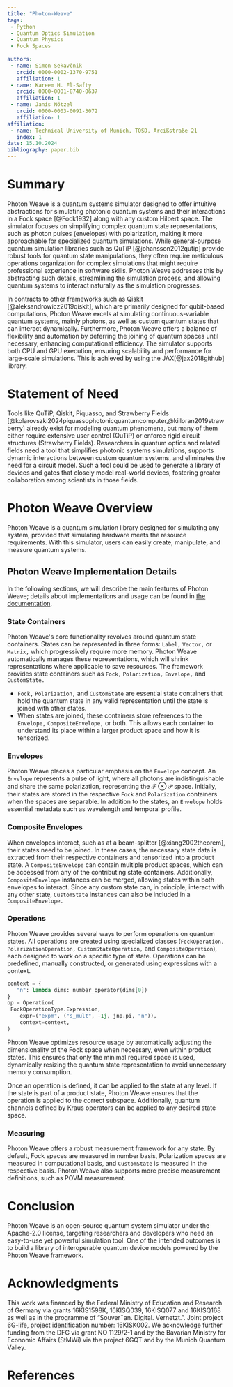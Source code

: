 ```yaml
---
title: "Photon-Weave"
tags:
 - Python
 - Quantum Optics Simulation
 - Quantum Physics
 - Fock Spaces
  
authors:
 - name: Simon Sekavčnik
   orcid: 0000-0002-1370-9751
   affiliation: 1
 - name: Kareem H. El-Safty
   orcid: 0000-0001-8740-0637
   affiliation: 1
 - name: Janis Nötzel
   orcid: 0000-0003-0091-3072
   affiliation: 1
affiliation:
 - name: Technical University of Munich, TQSD, Arcißstraße 21
   index: 1
date: 15.10.2024
bibliography: paper.bib
---
```

# Summary
Photon Weave is a quantum systems simulator designed to offer intuitive abstractions for simulating photonic quantum systems and their interactions in a Fock space [@Fock1932] along with any custom Hilbert space. The simulator focuses on simplifying complex quantum state representations, such as photon pulses (envelopes) with polarization, making it more approachable for specialized quantum simulations. While general-purpose quantum simulation libraries such as QuTiP [@johansson2012qutip] provide robust tools for quantum state manipulations, they often require meticulous operations organization for complex simulations that might require professional experience in software skills. Photon Weave addresses this by abstracting such details, streamlining the simulation process, and allowing quantum systems to interact naturally as the simulation progresses.

In contracts to other frameworks such as Qiskit [@aleksandrowicz2019qiskit], which are primarily designed for qubit-based computations, Photon Weave excels at simulating continuous-variable quantum systems, mainly photons, as well as custom quantum states that can interact dynamically. Furthermore, Photon Weave offers a balance of flexibility and automation by deferring the joining of quantum spaces until necessary, enhancing computational efficiency. The simulator supports both CPU and GPU execution, ensuring scalability and performance for large-scale simulations. This is achieved by using the JAX[@jax2018github] library.

# Statement of Need
Tools like QuTiP, Qiskit, Piquasso, and Strawberry Fields [@kolarovszki2024piquassophotonicquantumcomputer,@killoran2019strawberry] already exist for modeling quantum phenomena, but many of them either require extensive user control (QuTiP) or enforce rigid circuit structures (Strawberry Fields). Researchers in quantum optics and related fields need a tool that simplifies photonic systems simulations, supports dynamic interactions between custom quantum systems, and eliminates the need for a circuit model. Such a tool could be used to generate a library of devices and gates that closely model real-world devices, fostering greater collaboration among scientists in those fields.

# Photon Weave Overview
Photon Weave is a quantum simulation library designed for simulating any system, provided that simulating hardware meets the resource requirements. With this simulator, users can easily create, manipulate, and measure quantum systems.

## Photon Weave Implementation Details
In the following sections, we will describe the main features of Photon Weave; details about implementations and usage can be found in [the documentation](https://photon-weave.readthedocs.io).

### State Containers
Photon Weave's core functionality revolves around quantum state containers. States can be represented in three forms: `Label,` `Vector,` or `Matrix,` which progressively require more memory. Photon Weave automatically manages these representations, which will shrink representations where applicable to save resources. The framework provides state containers such as `Fock,` `Polarization,` `Envelope,` and `CustomState.`
- `Fock,` `Polarization,` and `CustomState` are essential state containers that hold the quantum state in any valid representation until the state is joined with other states.
- When states are joined, these containers store references to the `Envelope,` `CompositeEnvelope,` or both. This allows each container to understand its place within a larger product space and how it is tensorized.

### Envelopes
Photon Weave places a particular emphasis on the `Envelope` concept. An `Envelope` represents a pulse of light, where all photons are indistinguishable and share the same polarization, representing the $`\mathcal{F}\otimes\mathcal{P}`$ space. Initially, their states are stored in the respective `Fock` and `Polarization` containers when the spaces are separable. In addition to the states, an `Envelope` holds essential metadata such as wavelength and temporal profile.


### Composite Envelopes
When envelopes interact, such as at a beam-splitter [@xiang2002theorem], their states need to be joined. In these cases, the necessary state data is extracted from their respective containers and tensorized into a product state. A `CompositeEnvelope` can contain multiple product spaces, which can be accessed from any of the contributing state containers. Additionally, `CompositeEnvelope` instances can be merged, allowing states within both envelopes to interact. Since any custom state can, in principle, interact with any other state, `CustomState` instances can also be included in a `CompositeEnvelope.`

### Operations
Photon Weave provides several ways to perform operations on quantum states. All operations are created using specialized classes (`FockOperation,` `PolarizationOperation,` `CustomStateOperation,` and `CompositeOperation`), each designed to work on a specific type of state. Operations can be predefined, manually constructed, or generated using expressions with a context.

```python
context = {
   "n": lambda dims: number_operator(dims[0])
}
op = Operation(
 FockOperationType.Expression,
    expr=("expm", ("s_mult", -1j, jnp.pi, "n")),
    context=context,
)
```
Photon Weave optimizes resource usage by automatically adjusting the dimensionality of the Fock space when necessary, even within product states. This ensures that only the minimal required space is used, dynamically resizing the quantum state representation to avoid unnecessary memory consumption.

Once an operation is defined, it can be applied to the state at any level. If the state is part of a product state, Photon Weave ensures that the operation is applied to the correct subspace. Additionally, quantum channels defined by Kraus operators can be applied to any desired state space.

### Measuring
Photon Weave offers a robust measurement framework for any state. By default, Fock spaces are measured in number basis, Polarization spaces are measured in computational basis, and `CustomState` is measured in the respective basis. Photon Weave also supports more precise measurement definitions, such as POVM measurement.

# Conclusion
Photon Weave is an open-source quantum system simulator under the Apache-2.0 license, targeting researchers and developers who need an easy-to-use yet powerful simulation tool. One of the intended outcomes is to build a library of interoperable quantum device models powered by the Photon Weave framework.

# Acknowledgments
This work was financed by the Federal Ministry of Education and Research of Germany via grants 16KIS1598K, 16KISQ039, 16KISQ077 and 16KISQ168 as well as in the programme of “Souver¨an. Digital. Vernetzt.”. Joint project 6G-life, project identification number: 16KISK002. We acknowledge further funding from the DFG via grant NO 1129/2-1 and by the Bavarian Ministry for Economic Affairs (StMWi) via the project 6GQT and by the Munich Quantum Valley.

# References
